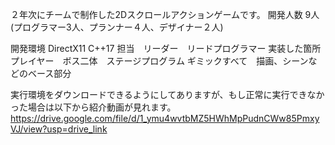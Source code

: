 ２年次にチームで制作した2Dスクロールアクションゲームです。
開発人数 9人 (プログラマー3人、プランナー４人、デザイナー２人)

開発環境 DirectX11 C++17
担当　リーダー　リードプログラマー
実装した箇所 プレイヤー　ボス二体　ステージプログラム ギミックすべて　描画、シーンなどのベース部分

実行環境をダウンロードできるようにしてありますが、もし正常に実行できなかった場合は以下から紹介動画が見れます。
https://drive.google.com/file/d/1_ymu4wvtbMZ5HWhMpPudnCWw85PmxyVJ/view?usp=drive_link
